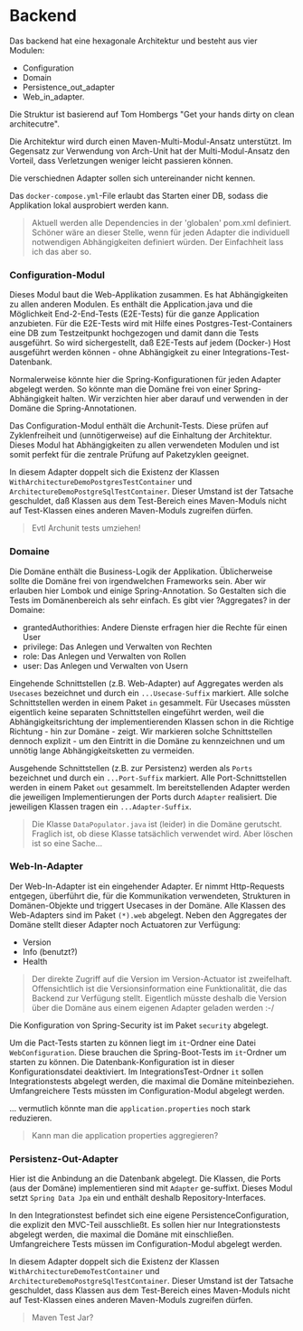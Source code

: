 # Backend

Das backend hat eine hexagonale Architektur und besteht aus vier Modulen:
* Configuration
* Domain
* Persistence_out_adapter
* Web_in_adapter.

Die Struktur ist basierend auf Tom Hombergs "Get your hands dirty on clean architecutre".

Die Architektur wird durch einen Maven-Multi-Modul-Ansatz unterstützt.
Im Gegensatz zur Verwendung von Arch-Unit hat der Multi-Modul-Ansatz den Vorteil, dass Verletzungen weniger leicht passieren können.

Die verschiednen Adapter sollen sich untereinander nicht kennen.

Das `docker-compose.yml`-File erlaubt das Starten einer DB, sodass die Applikation lokal ausprobiert werden kann.

> Aktuell werden alle Dependencies in der 'globalen' pom.xml definiert.
> Schöner wäre an dieser Stelle, wenn für jeden Adapter die individuell notwendigen Abhängigkeiten definiert würden.
> Der Einfachheit lass ich das aber so.

### Configuration-Modul
Dieses Modul baut die Web-Applikation zusammen.
Es hat Abhängigkeiten zu allen anderen Modulen.
Es enthält die Application.java und die Möglichkeit End-2-End-Tests (E2E-Tests) für die ganze Application anzubieten.
Für die E2E-Tests wird mit Hilfe eines Postgres-Test-Containers eine DB zum Testzeitpunkt hochgezogen und damit dann die Tests ausgeführt.
So wird sichergestellt, daß E2E-Tests auf jedem (Docker-) Host ausgeführt werden können - ohne Abhängigkeit zu einer Integrations-Test-Datenbank.

Normalerweise könnte hier die Spring-Konfigurationen für jeden Adapter abgelegt werden. 
So könnte man die Domäne frei von einer Spring-Abhängigkeit halten.
Wir verzichten hier aber darauf und verwenden in der Domäne die Spring-Annotationen.

Das Configuration-Modul enthält die Archunit-Tests. 
Diese prüfen auf Zyklenfreiheit und (unnötigerweise) auf die Einhaltung der Architektur.
Dieses Modul hat Abhängigkeiten zu allen verwendeten Modulen und ist somit perfekt für die zentrale Prüfung auf Paketzyklen geeignet.

In diesem Adapter doppelt sich die Existenz der Klassen `WithArchitectureDemoPostgresTestContainer` und `ArchitectureDemoPostgreSqlTestContainer`.
Dieser Umstand ist der Tatsache geschuldet, daß Klassen aus dem Test-Bereich eines Maven-Moduls nicht auf Test-Klassen eines anderen Maven-Moduls zugreifen dürfen.

> Evtl  Archunit tests umziehen!


### Domaine
Die Domäne enthält die Business-Logik der Applikation.
Üblicherweise sollte die Domäne frei von irgendwelchen Frameworks sein.
Aber wir erlauben hier Lombok und einige Spring-Annotation.
So Gestalten sich die Tests im Domänenbereich als sehr einfach.
Es gibt vier ?Aggregates? in der Domaine:
* grantedAuthorithies: Andere Dienste erfragen hier die Rechte für einen User
* privilege: Das Anlegen und Verwalten von Rechten
* role: Das Anlegen und Verwalten von Rollen
* user: Das Anlegen und Verwalten von Usern

Eingehende Schnittstellen (z.B. Web-Adapter) auf Aggregates werden als `Usecases` bezeichnet und durch ein `...Usecase-Suffix` markiert.
Alle solche Schnittstellen werden in einem Paket `in` gesammelt.
Für Usecases müssten eigentlich keine separaten Schnittstellen eingeführt werden, 
weil die Abhängigkeitsrichtung der implementierenden Klassen schon in die Richtige Richtung - hin zur Domäne -  zeigt.
Wir markieren solche Schnittstellen dennoch explizit - um den Eintritt in die Domäne zu kennzeichnen und um unnötig lange Abhängigkeitsketten zu vermeiden.

Ausgehende Schnittstellen (z.B. zur Persistenz) werden als `Ports` bezeichnet und durch ein `...Port-Suffix` markiert.
Alle Port-Schnittstellen werden in einem Paket `out` gesammelt.
Im bereitstellenden Adapter werden die jeweiligen Implementierungen der Ports durch `Adapter` realisiert.
Die jeweiligen Klassen tragen ein `...Adapter-Suffix`.

> Die Klasse `DataPopulator.java` ist (leider) in die Domäne gerutscht. 
> Fraglich ist, ob diese Klasse tatsächlich verwendet wird. 
> Aber löschen ist so eine Sache...

### Web-In-Adapter
Der Web-In-Adapter ist ein eingehender Adapter.
Er nimmt Http-Requests entgegen, überführt die, für die Kommunikation verwendeten, Strukturen in Domänen-Objekte und triggert Usecases in der Domäne.
Alle Klassen des Web-Adapters sind im Paket `(*).web` abgelegt.
Neben den Aggregates der Domäne stellt dieser Adapter noch Actuatoren zur Verfügung:
* Version
* Info (benutzt?)
* Health

> Der direkte Zugriff auf die Version im Version-Actuator ist zweifelhaft. 
> Offensichtlich ist die Versionsinformation eine Funktionalität, die das Backend zur Verfügung stellt.
> Eigentlich müsste deshalb die Version über die Domäne aus einem eigenen Adapter geladen werden :-/

Die Konfiguration von Spring-Security ist im Paket `security` abgelegt.

Um die Pact-Tests starten zu können liegt im `it`-Ordner eine Datei `WebConfiguration`.
Diese brauchen die Spring-Boot-Tests im `it`-Ordner um starten zu können.
Die Datenbank-Konfiguration ist in dieser Konfigurationsdatei deaktiviert.
Im IntegrationsTest-Ordner `it` sollen Integrationstests abgelegt werden, die maximal die Domäne miteinbeziehen.
Umfangreichere Tests müssten im Configuration-Modul abgelegt werden.

... vermutlich könnte man die `application.properties` noch stark reduzieren.

> Kann man die application properties aggregieren?
> 

### Persistenz-Out-Adapter
Hier ist die Anbindung an die Datenbank abgelegt. 
Die Klassen, die Ports (aus der Domäne) implementieren sind mit `Adapter` ge-suffixt.
Dieses Modul setzt `Spring Data Jpa` ein und enthält deshalb Repository-Interfaces.

In den Integrationstest befindet sich eine eigene PersistenceConfiguration, die explizit den MVC-Teil ausschließt.
Es sollen hier nur Integrationstests abgelegt werden, die maximal die Domäne mit einschließen.
Umfangreichere Tests müssen im Configuration-Modul abgelegt werden.

In diesem Adapter doppelt sich die Existenz der Klassen `WithArchitectureDemoTestContainer` und `ArchitectureDemoPostgreSqlTestContainer`.
Dieser Umstand ist der Tatsache geschuldet, dass Klassen aus dem Test-Bereich eines Maven-Moduls nicht auf Test-Klassen eines anderen Maven-Moduls zugreifen dürfen.

> Maven Test Jar?

